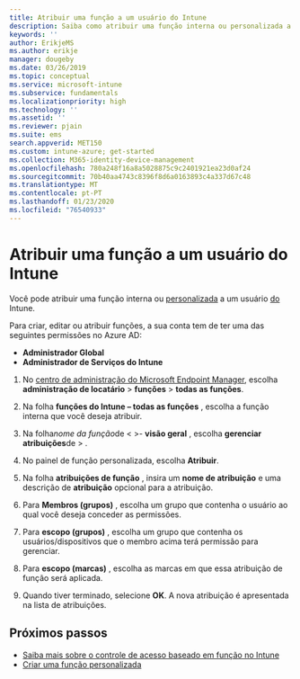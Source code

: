 ```yaml
---
title: Atribuir uma função a um usuário do Intune
description: Saiba como atribuir uma função interna ou personalizada a um usuário no Microsoft Intune.
keywords: ''
author: ErikjeMS
ms.author: erikje
manager: dougeby
ms.date: 03/26/2019
ms.topic: conceptual
ms.service: microsoft-intune
ms.subservice: fundamentals
ms.localizationpriority: high
ms.technology: ''
ms.assetid: ''
ms.reviewer: pjain
ms.suite: ems
search.appverid: MET150
ms.custom: intune-azure; get-started
ms.collection: M365-identity-device-management
ms.openlocfilehash: 780a248f16a8a5028875c9c2401921ea23d0af24
ms.sourcegitcommit: 70b40aa4743c8396f8d6a0163893c4a337d67c48
ms.translationtype: MT
ms.contentlocale: pt-PT
ms.lasthandoff: 01/23/2020
ms.locfileid: "76540933"
---
```

# <a name="assign-a-role-to-an-intune-user"></a>Atribuir uma função a um usuário do Intune

Você pode atribuir uma função interna ou [personalizada](create-custom-role.md) a um usuário [do](role-based-access-control.md#built-in-roles) Intune.

Para criar, editar ou atribuir funções, a sua conta tem de ter uma das seguintes permissões no Azure AD:
- **Administrador Global**
- **Administrador de Serviços do Intune**

1. No [centro de administração do Microsoft Endpoint Manager](https://go.microsoft.com/fwlink/?linkid=2109431), escolha **administração de locatário** > **funções** > **todas as funções**.

2. Na folha **funções do Intune – todas as funções** , escolha a função interna que você deseja atribuir.

3. Na folha*nome da função*de < >- **visão geral** , escolha **gerenciar** **atribuições**de > .

4. No painel de função personalizada, escolha **Atribuir**.

5. Na folha **atribuições de função** , insira um **nome de atribuição** e uma descrição de **atribuição** opcional para a atribuição.

6. Para **Membros (grupos)** , escolha um grupo que contenha o usuário ao qual você deseja conceder as permissões.

7. Para **escopo (grupos)** , escolha um grupo que contenha os usuários/dispositivos que o membro acima terá permissão para gerenciar.

8. Para **escopo (marcas)** , escolha as marcas em que essa atribuição de função será aplicada.

9. Quando tiver terminado, selecione **OK**. A nova atribuição é apresentada na lista de atribuições.


## <a name="next-steps"></a>Próximos passos
- [Saiba mais sobre o controle de acesso baseado em função no Intune](role-based-access-control.md)
- [Criar uma função personalizada](create-custom-role.md)
